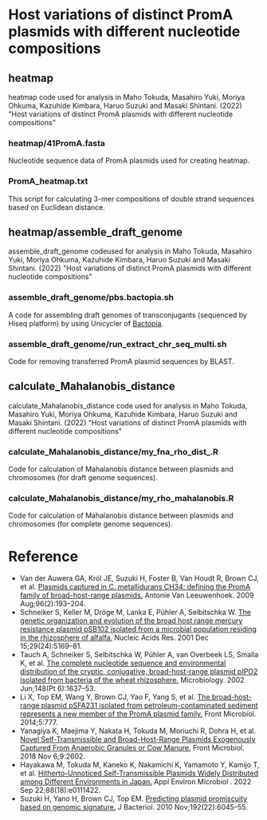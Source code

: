 # Host variations of distinct PromA plasmids with different nucleotide compositions
## heatmap
heatmap code used for analysis in Maho Tokuda, Masahiro Yuki, Moriya Ohkuma, Kazuhide Kimbara, Haruo Suzuki and Masaki Shintani. (2022) 
"Host variations of distinct PromA plasmids with different nucleotide compositions" 

### heatmap/41PromA.fasta
Nucleotide sequence data of PromA plasmids used for creating heatmap.
### PromA_heatmap.txt
This script for calculating 3-mer compositions of double strand sequences  based on Euclidean distance.


## heatmap/assemble_draft_genome
assemble_draft_genome codeused for analysis in Maho Tokuda, Masahiro Yuki, Moriya Ohkuma, Kazuhide Kimbara, Haruo Suzuki and Masaki Shintani. (2022) 
"Host variations of distinct PromA plasmids with different nucleotide compositions" 
### assemble_draft_genome/pbs.bactopia.sh
A code for assembling draft genomes of transconjugants (sequenced by Hiseq platform) by using Unicycler of [Bactopia](https://github.com/bactopia/bactopia).
### assemble_draft_genome/run_extract_chr_seq_multi.sh
Code for removing transferred PromA plasmid sequences by BLAST.


## calculate_Mahalanobis_distance
calculate_Mahalanobis_distance code used for analysis in Maho Tokuda, Masahiro Yuki, Moriya Ohkuma, Kazuhide Kimbara, Haruo Suzuki and Masaki Shintani. (2022) 
"Host variations of distinct PromA plasmids with different nucleotide compositions"
### calculate_Mahalanobis_distance/my_fna_rho_dist_.R
Code for calculation of Mahalanobis distance between plasmids and chromosomes (for draft genome sequences).
### calculate_Mahalanobis_distance/my_rho_mahalanobis.R
Code for calculation of Mahalanobis distance between plasmids and chromosomes (for complete genome sequences).


# Reference
* Van der Auwera GA, Król JE, Suzuki H, Foster B, Van Houdt R, Brown CJ, et al. [Plasmids captured in C. metallidurans CH34: defining the PromA family of broad-host-range plasmids.](http://dx.doi.org/10.1007/s10482-009-9316-9) Antonie Van Leeuwenhoek. 2009 Aug;96(2):193–204. 
* Schneiker S, Keller M, Dröge M, Lanka E, Pühler A, Selbitschka W. [The genetic organization and evolution of the broad host range mercury resistance plasmid pSB102 isolated from a microbial population residing in the rhizosphere of alfalfa.](http://dx.doi.org/10.1093/nar/29.24.5169) Nucleic Acids Res. 2001 Dec 15;29(24):5169–81.
* Tauch A, Schneiker S, Selbitschka W, Pühler A, van Overbeek LS, Smalla K, et al. [The complete nucleotide sequence and environmental distribution of the cryptic, conjugative, broad-host-range plasmid pIPO2 isolated from bacteria of the wheat rhizosphere.](http://dx.doi.org/10.1099/00221287-148-6-1637) Microbiology. 2002 Jun;148(Pt 6):1637–53. 
*  	Li X, Top EM, Wang Y, Brown CJ, Yao F, Yang S, et al. [The broad-host-range plasmid pSFA231 isolated from petroleum-contaminated sediment represents a new member of the PromA plasmid family.](http://dx.doi.org/10.3389/fmicb.2014.00777) Front Microbiol. 2014;5:777.
*  	Yanagiya K, Maejima Y, Nakata H, Tokuda M, Moriuchi R, Dohra H, et al. [Novel Self-Transmissible and Broad-Host-Range Plasmids Exogenously Captured From Anaerobic Granules or Cow Manure.](http://dx.doi.org/10.3389/fmicb.2018.02602) Front Microbiol. 2018 Nov 6;9:2602. 
*  	Hayakawa M, Tokuda M, Kaneko K, Nakamichi K, Yamamoto Y, Kamijo T, et al. [Hitherto-Unnoticed Self-Transmissible Plasmids Widely Distributed among Different Environments in Japan.](http://dx.doi.org/10.1128/aem.01114-22) Appl Environ Microbiol . 2022 Sep 22;88(18):e0111422. 
*  	Suzuki H, Yano H, Brown CJ, Top EM. [Predicting plasmid promiscuity based on genomic signature.]( http://dx.doi.org/10.1128/JB.00277-10
) J Bacteriol. 2010 Nov;192(22):6045–55. 


